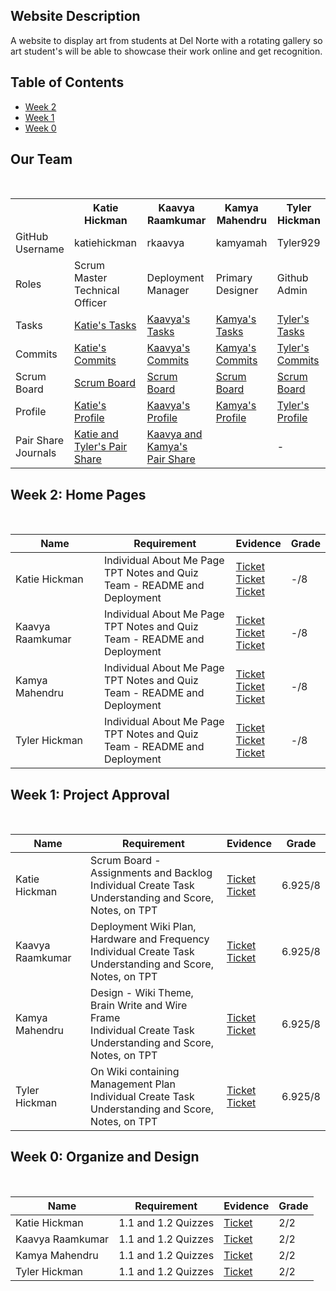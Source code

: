 ## Website Description
A website to display art from students at Del Norte with a rotating gallery so art student's will be able to showcase their work online and get recognition. 

## Table of Contents
- <a href=https://github.com/Tyler929/WalkieTalkies#week-2-home-pages>Week 2</a>
- <a href=https://github.com/Tyler929/WalkieTalkies#week-1-project-approval>Week 1</a>
- <a href=https://github.com/Tyler929/WalkieTalkies#week-0-organize-and-design>Week 0</a>
## Our Team

<br>
<table>
  <tr>
    <th> </th>
    <th>Katie Hickman</th>
    <th>Kaavya Raamkumar</th>
    <th>Kamya Mahendru</th>
    <th>Tyler Hickman</th>
  </tr>
  <tr>
    <td>GitHub Username</td>
    <td>katiehickman</td>
    <td>rkaavya</td>
    <td>kamyamah</td>
    <td>Tyler929</td>
  </tr>
  <tr>
    <td>Roles</td>
    <td>Scrum Master<br>Technical Officer</td>
    <td>Deployment Manager</td>
    <td>Primary Designer</td>
    <td>Github Admin</td>
  </tr>
  <tr>
    <td>Tasks</td>
    <td><a href=https://github.com/Tyler929/WalkieTalkies/issues/assigned/katiehickman>Katie's Tasks</a></td>
    <td><a href=https://github.com/Tyler929/WalkieTalkies/issues/assigned/rkaavya>Kaavya's Tasks</a></td>
    <td><a href=https://github.com/Tyler929/WalkieTalkies/issues/assigned/kamyamah>Kamya's Tasks</a></td>
    <td><a href=https://github.com/Tyler929/WalkieTalkies/issues/assigned/tyler929>Tyler's Tasks</a></td>
   <tr>
    <td>Commits</td>
    <td><a href=https://github.com/Tyler929/WalkieTalkies/commits?author=katiehickman>Katie's Commits</a></td>
    <td><a href=https://github.com/Tyler929/WalkieTalkies/commits?author=rkaavya>Kaavya's Commits</a></td>
    <td><a href=https://github.com/Tyler929/WalkieTalkies/commits?author=kamyamah>Kamya's Commits</a></td>
    <td><a href=https://github.com/Tyler929/WalkieTalkies/commits?author=tyler929>Tyler's Commits</a></td>
  </tr>
   <tr>
    <td>Scrum Board</td>
     <td><a href=https://github.com/Tyler929/WalkieTalkies/projects/1?card_filter_query=assignee%3Akatiehickman>Scrum Board</a> </td>
     <td><a href=https://github.com/Tyler929/WalkieTalkies/projects/1?card_filter_query=assignee%3Arkaavya>Scrum Board</a> </td>
     <td><a href=https://github.com/Tyler929/WalkieTalkies/projects/1?card_filter_query=assignee%3Akamyamah>Scrum Board</a> </td>
     <td><a href=https://github.com/Tyler929/WalkieTalkies/projects/1?card_filter_query=assignee%3Atyler929>Scrum Board</a> </td>
  </tr>
   <tr>
    <td>Profile</td>
    <td><a href= https://github.com/katiehickman>Katie's Profile</a></td>
    <td><a href=https://github.com/rkaavya>Kaavya's Profile</a></td>
    <td><a href=https://github.com/kamyamah>Kamya's Profile</a></td>
    <td><a href=https://github.com/tyler929>Tyler's Profile</a></td>
  </tr>
    <tr>
    <td>Pair Share Journals</td>
    <td><a href=https://docs.google.com/document/d/1FTWwIDowDmwSryZSJto8vavbErCHkvsb3-z445GeeAM/edit?usp=sharing>Katie and Tyler's Pair Share</a></td>
    <td><a href=https://docs.google.com/document/d/1FTWwIDowDmwSryZSJto8vavbErCHkvsb3-z445GeeAM/edit?usp=sharing> Kaavya and Kamya's Pair Share</a></td>
    <td> </td>
    <td>-</td>

  </tr>
</table>

## Week 2: Home Pages
<br>

| Name | Requirement | Evidence | Grade |
| ---  | ---         | ---      | ---   |
| Katie Hickman | Individual About Me Page <br> TPT Notes and Quiz <br> Team - README and Deployment | <a href="https://github.com/Tyler929/WalkieTalkies/issues/5">Ticket</a><br> <a href="https://github.com/Tyler929/WalkieTalkies/issues/21">Ticket</a><br><a href="https://github.com/Tyler929/WalkieTalkies/issues/35">Ticket</a> | -/8|
| Kaavya Raamkumar | Individual About Me Page <br> TPT Notes and Quiz<br> Team - README and Deployment | <a href="https://github.com/Tyler929/WalkieTalkies/issues/3">Ticket</a><br><a href="https://github.com/Tyler929/WalkieTalkies/issues/24">Ticket</a><br><a href="https://github.com/Tyler929/WalkieTalkies/issues/35">Ticket</a> | -/8|
| Kamya Mahendru | Individual About Me Page<br> TPT Notes and Quiz<br> Team - README and Deployment | <a href="https://github.com/Tyler929/WalkieTalkies/issues/4">Ticket</a><br><a href="https://github.com/Tyler929/WalkieTalkies/issues/23">Ticket</a><br><a href="https://github.com/Tyler929/WalkieTalkies/issues/35">Ticket</a> | -/8|
| Tyler Hickman | Individual About Me Page<br> TPT Notes and Quiz<br> Team - README and Deployment | <a href="https://github.com/Tyler929/WalkieTalkies/issues/9">Ticket</a><br><a href="https://github.com/Tyler929/WalkieTalkies/issues/22">Ticket</a><br><a href="https://github.com/Tyler929/WalkieTalkies/issues/35">Ticket</a> | -/8|


## Week 1: Project Approval
<br>

| Name | Requirement | Evidence | Grade |
| ---  | ---         | ---      | ---   |
| Katie Hickman | Scrum Board - Assignments and Backlog<br> Individual Create Task Understanding and Score, Notes, on TPT | <a href="https://github.com/Tyler929/WalkieTalkies/issues/20">Ticket</a><br> <a href="https://github.com/Tyler929/WalkieTalkies/issues/15">Ticket</a><br> | 6.925/8|
| Kaavya Raamkumar | Deployment Wiki Plan, Hardware and Frequency <br> Individual Create Task Understanding and Score, Notes, on TPT | <a href="https://github.com/Tyler929/WalkieTalkies/issues/7">Ticket</a><br><a href="https://github.com/Tyler929/WalkieTalkies/issues/18">Ticket</a><br> | 6.925/8|
| Kamya Mahendru | Design - Wiki Theme, Brain Write and Wire Frame<br> Individual Create Task Understanding and Score, Notes, on TPT | <a href="https://github.com/Tyler929/WalkieTalkies/issues/6">Ticket</a><br><a href="https://github.com/Tyler929/WalkieTalkies/issues/17">Ticket</a><br> | 6.925/8|
| Tyler Hickman | On Wiki containing Management Plan<br> Individual Create Task Understanding and Score, Notes, on TPT | <a href="https://github.com/Tyler929/WalkieTalkies/issues/19">Ticket</a><br><a href="https://github.com/Tyler929/WalkieTalkies/issues/16">Ticket</a><br> | 6.925/8|

## Week 0: Organize and Design
<br>

| Name | Requirement | Evidence | Grade |
| ---  | ---         | ---      | ---   |
| Katie Hickman | 1.1 and 1.2 Quizzes | <a href="https://docs.google.com/document/d/1FTWwIDowDmwSryZSJto8vavbErCHkvsb3-z445GeeAM/edit?usp=sharing">Ticket</a><br> | 2/2|
| Kaavya Raamkumar | 1.1 and 1.2 Quizzes | <a href="https://docs.google.com/document/d/1z9ZHQT5bvs6G7l8MQobF9B4I4VBUsJeK0xSTWM4Nsks/edit?usp=sharing">Ticket</a><br> | 2/2|
| Kamya Mahendru | 1.1 and 1.2 Quizzes | <a href="https://docs.google.com/document/d/1nkm87IdZozglR8wTO8aU4xgsHIAhfzsOXf_fM8XVy_w/edit?usp=sharing">Ticket</a><br> | 2/2|
| Tyler Hickman | 1.1 and 1.2 Quizzes | <a href="https://docs.google.com/document/d/1FTWwIDowDmwSryZSJto8vavbErCHkvsb3-z445GeeAM/edit?usp=sharing">Ticket</a><br> | 2/2|
